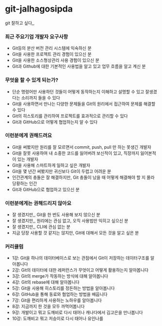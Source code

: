 # git-jalhagosipda
git 잘하고 싶다,,

### 최근 주요기업 개발자 요구사항
- Git등의 분산 버전 관리 시스템에 익숙하신 분
- Git을 사용한 프로젝트 관리 경험이 있으신 분
- Git을 사용한 소스형상관리 사용 경험이 있으신 분
- Git과 Github에 대한 기본적인 사용법을 알고 있고 업무 흐름을 알고 계신 분

### 무엇을 할 수 있게 되는가?
- 단순 명령어만 사용하던 것들이 어떻게 동작하는지 이해하고 설명할 수 있고 잘생겼다는 소리까지 들을 수 있다
- Git을 사용하면서 만나는 다양한 문제들을 Git의 원리에서 접근하여 문제를 해결할 수 있다
- Git의 히스토리를 관리하여 프로젝트를 효과적으로 관리할 수 있다
- Git과 GitHub으로 어떻게 협업하는지 알 수 있다

### 이런분에게 권해드려요
- Git을 써봤지만 원리를 잘 모르면서 commit, push, pull 만 하는 못생긴 개발자
- Git을 잘못 사용하여 내 소중한 코드를 잃어버려 보신적이 있고, 직장까지 잃어본적이 있는 개발자
- Git을 사용해 스마트하게 일하고 싶은 개발자
- Git을 몇 년간 써봤지만 귀신보다 Git이 두렵고 어려운 분
- 인간관계의 충돌은 잘 해결하지만, Git 충돌이 났을 때 어떻게 해결해야 할 지 몰라 당황하는 인간
- Git과 GitHub으로 협업하고 있으신 분

### 이런분에게는 권해드리지 않아요
- 잘 생겼지만,, Git을 한 번도 사용해 보지 않으신 분
- 잘 생겼지만,, 원리에는 관심 없고, 오직 사용법만 익히고 싶으신 분
- 잘 생겼지만,, CLI에 관심 없는 분
- 지금 당장 사용할 것 같지는 않지만, Git에 대해서 모든 것을 알고 싶은 분

### 커리큘럼
- 1강: Git을 하나의 데이터베이스로 보는 관점에서 Git이 저장하는 데이터구조를 알아봅니다
- 2강: Git의 데이터에 대한 레퍼런스가 무엇이고 어떻게 활용하는지 알아봅니다
- 3강: Git의 merge가 작동하는 방식에 대해 알아봅니다
- 4강: Git의 rebase에 대해 알아봅니다
- 5강: Git을 사용해 히스토리를 정돈하는 방법을 알아봅니다
- 6강: GitHub을 통해 동료와 협업하는 방법을 배웁니다
- 7강: Git을 편리하게 사용하는 노하우를 알아봅니다
- 8강: 지금까지 한 것을 모두 까먹어봅니다
- 9강: 개발이고 뭐고 도깨비로 다시 태어나 캐나다에서 김고은을 만나봅니다
- 10강: 도깨비고 뭐고 저승이로 다시 태어나 유인나를
